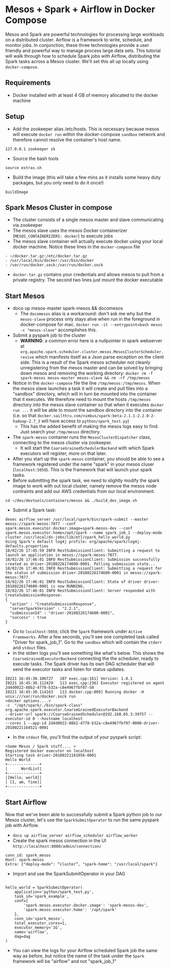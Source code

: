 # Mesos + Spark + Airflow in Docker Compose
Mesos and Spark are powerful technologies for processing large workloads on a distributed cluster. Airflow is a framework to write, schedule, and monitor jobs. In conjunction, these three technologies provide a user friendly and powerful way to manage process large data sets. This tutorial will walk through how to schedule Spark jobs with Airflow, distributing the Spark tasks across a Mesos cluster. We'll set this all up locally using `docker-compose`.

## Requirements
- Docker installed with at least 4 GB of memory allocated to the docker machine

## Setup
- Add the zookeeper alias /etc/hosts. This is necessary because mesos will execute `docker run` within the docker-compose `sandbox` network and therefore cannot resolve the container's host name.
```
127.0.0.1 zookeeper zk
```
- Source the bash tools
```
source extras.sh
```
- Build the image (this will take a few mins as it installs some heavy duty packages, but you only need to do it once!)
```
buildImage
```

## Spark Mesos Cluster in compose
- The cluster consists of a single mesos master and slave communicating via zookeeper
- The mesos slave uses the mesos Docker containerizer (`MESOS_CONTAINERIZERS: docker`) to execute jobs
- The mesos slave container will actually execute docker using your local docker machine. Notice these lines in the `docker-compose` file
```
- ~/docker.tar.gz:/etc/docker.tar.gz
- /usr/local/bin/docker:/usr/bin/docker
- /var/run/docker.sock:/var/run/docker.sock
```
- `docker.tar.gz` contains your credentials and allows mesos to pull from a private registry. The second two lines just mount the docker executable 
## Start Mesos
- doco up mesos-master spark-mesos && docomesos
	- The `docomesos` alias is a workaround: don't ask me why but the `mesos-slave` process only stays alive when run in the foreground in docker-compose for mac. `docker run -it --entrypoint=bash mesos -c "mesos-slave"` accomplishes this.
- Submit a pyspark job to the cluster
	- **WARNING**: a common error here is a nullpointer in spark webserver at  `org.apache.spark.scheduler.cluster.mesos.MesosClusterScheduler.revive` which manifests itself as a Json parse exception on the client side. This is a result of the Spark mesos scheduler not cleanly unregistering from the mesos master and can be solved by bringing down mesos and removing the working directory: `docker rm -f spark-mesos mesos-master mesos-slave && rm -rf /tmp/mesos`
- Notice in the `docker-compose` file the line `/tmp/mesos:/tmp/mesos`. When the mesos slave launches a task it will create and pull files into a "sandbox" directory, which will in turn be mounted into the container that it executes. We therefore need to mount the hosts `/tmp/mesos` directory into the mesos slave container so that when it executes `docker run ...` it will be able to mount the sandbox directory into the container (i.e. so that `docker.sailthru.com/nimbus/spark:beta-2.1.1-2.2.0-2-hadoop-2.7_3` will have access to `python/spark_test.py`)
	- This has the added benefit of making the mesos logs easy to find. Just search your `/tmp/mesos` directory.
- The `spark-mesos` container runs the `MesosClusterDispatcher` class, connecting to the mesos cluster via zookeeper. 
	- It will start the `CoarseGrainedSchedulerBackend` with which Spark executors will register, more on that later.
- After you start up the `spark-mesos` container, you should be able to see a framework registered under the name "spark" in your mesos cluser (`localhost:5050`). This is the framework that will launch your spark tasks.
- Before submitting the spark task, we need to slightly modify the spark image to work with out local cluster, namely remove the mesos node contraints and add our AWS credentials from our local environment.
```
cd ~/dev/devtools/containers/mesos && ./build_dev_image.sh
```
- Submit a Spark task:
```
dexec airflow_server /usr/local/spark/bin/spark-submit --master mesos://spark-mesos:7077 --conf spark.mesos.executor.docker.image=spark-mesos-dev --conf spark.mesos.executor.home=/opt/spark --name spark_job_1 --deploy-mode cluster /usr/local/ds-jobs/lib/etl/spark_hello_world.py
Using Spark's default log4j profile: org/apache/spark/log4j-defaults.properties
18/02/26 17:45:59 INFO RestSubmissionClient: Submitting a request to launch an application in mesos://spark-mesos:7077.
18/02/26 17:46:01 INFO RestSubmissionClient: Submission successfully created as driver-20180226174600-0001. Polling submission state...
18/02/26 17:46:01 INFO RestSubmissionClient: Submitting a request for the status of submission driver-20180226174600-0001 in mesos://spark-mesos:7077.
18/02/26 17:46:01 INFO RestSubmissionClient: State of driver driver-20180226174600-0001 is now RUNNING.
18/02/26 17:46:01 INFO RestSubmissionClient: Server responded with CreateSubmissionResponse:
{
  "action" : "CreateSubmissionResponse",
  "serverSparkVersion" : "2.2.1",
  "submissionId" : "driver-20180226174600-0001",
  "success" : true
}
```
- Go to `localhost:5050`, click the `Spark` framework under `Active Frameworks`. After a few seconds, you'll see one completed task called "Driver for spark_job_1". Go to the `sandbox` which will contain the `stderr` and `stdout` files.
- In the stderr logs you'll see something like what's below. This shows the `CoarseGrainedExecutorBackend` connecting the the scheduler, ready to execute tasks. The Spark driver has its own DAG scheduler that will send the executor tasks and listen for status updates.
```
I0221 16:45:30.106727   107 exec.cpp:161] Version: 1.0.1
I0221 16:45:30.112429   113 exec.cpp:236] Executor registered on agent 2d4d0022-88b2-4778-b32a-c8e4967fbf07-S0
I0221 16:45:30.114163   113 docker.cpp:809] Running docker -H unix:///var/run/docker.sock run 
<docker options....>
-c  "/opt/spark/./bin/spark-class" org.apache.spark.executor.CoarseGrainedExecutorBackend 
--driver-url spark://CoarseGrainedScheduler@192.168.65.3:39757 --executor-id 0 --hostname localhost
--cores 1 --app-id 2d4d0022-88b2-4778-b32a-c8e4967fbf07-0000-driver-20180221164521-0001
```
- In the `stdout` file, you'll find the output of your pyspark script:
```
<Some Mesos / Spark stuff.... >
Registered docker executor on localhost
Starting task driver-20180221181056-0001
Hello World
+--------------+
|      WordList|
+--------------+
|[Hello, world]|
| [I, am, fine]|
+--------------+
```

## Start Airflow
Now that we've been able to successfully submit a Spark python job to our Mesos cluster, let's use the `SparkSubmitOperator` to run the same pyspark job with Airflow. 
- `doco up airflow_server airflow_scheduler airflow_worker`
- Create the spark mesos connection in the UI `http://localhost:8080/admin/connection/`
```
conn_id: spark_mesos
Host: spark-mesos
Extra: {"deploy-mode": “cluster”, "spark-home": "/usr/local/spark"}
```
- Import and use the SparkSubmitOperator in your DAG 
```

hello_world = SparkSubmitOperator(
    application='python/spark_test.py',
    task_id='spark_example',
    conf={
        'spark.mesos.executor.docker.image': 'spark-mesos-dev',
        'spark.mesos.executor.home': '/opt/spark'
    },
    conn_id='spark_mesos',
    total_executor_cores=1,
    executor_memory='1G',
    name='airflow',
    dag=dag
)
```
- You can view the logs for your Airflow scheduled Spark job the same way as before, but notice the name of the task under the `Spark` framework will be "airflow" and not "spark_job_1"




